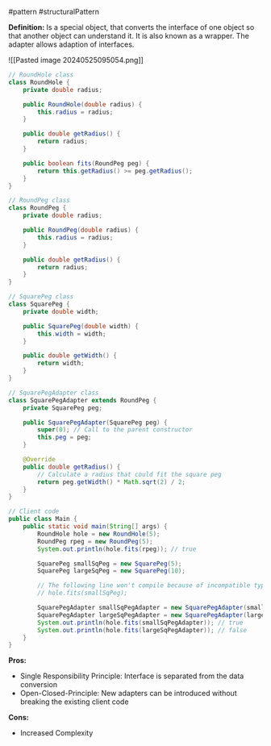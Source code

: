 #pattern #structuralPattern

**Definition:** Is a special object, that converts the interface of one object so that another object can understand it. It is also known as a wrapper. The adapter allows adaption of interfaces.

![[Pasted image 20240525095054.png]]

```java
// RoundHole class
class RoundHole {
    private double radius;

    public RoundHole(double radius) {
        this.radius = radius;
    }

    public double getRadius() {
        return radius;
    }

    public boolean fits(RoundPeg peg) {
        return this.getRadius() >= peg.getRadius();
    }
}

// RoundPeg class
class RoundPeg {
    private double radius;

    public RoundPeg(double radius) {
        this.radius = radius;
    }

    public double getRadius() {
        return radius;
    }
}

// SquarePeg class
class SquarePeg {
    private double width;

    public SquarePeg(double width) {
        this.width = width;
    }

    public double getWidth() {
        return width;
    }
}

// SquarePegAdapter class
class SquarePegAdapter extends RoundPeg {
    private SquarePeg peg;

    public SquarePegAdapter(SquarePeg peg) {
        super(0); // Call to the parent constructor
        this.peg = peg;
    }

    @Override
    public double getRadius() {
        // Calculate a radius that could fit the square peg
        return peg.getWidth() * Math.sqrt(2) / 2;
    }
}

// Client code
public class Main {
    public static void main(String[] args) {
        RoundHole hole = new RoundHole(5);
        RoundPeg rpeg = new RoundPeg(5);
        System.out.println(hole.fits(rpeg)); // true

        SquarePeg smallSqPeg = new SquarePeg(5);
        SquarePeg largeSqPeg = new SquarePeg(10);

        // The following line won't compile because of incompatible types:
        // hole.fits(smallSqPeg);

        SquarePegAdapter smallSqPegAdapter = new SquarePegAdapter(smallSqPeg);
        SquarePegAdapter largeSqPegAdapter = new SquarePegAdapter(largeSqPeg);
        System.out.println(hole.fits(smallSqPegAdapter)); // true
        System.out.println(hole.fits(largeSqPegAdapter)); // false
    }
}


```

**Pros:**
- Single Responsibility Principle: Interface is separated from the data conversion
- Open-Closed-Principle: New adapters can be introduced without breaking the existing client code

**Cons:**
- Increased Complexity
